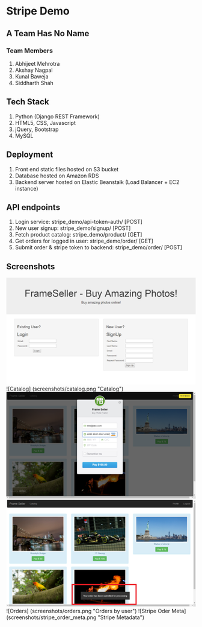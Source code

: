 # Stripe Demo

## A Team Has No Name

### Team Members
1. Abhijeet Mehrotra
2. Akshay Nagpal
3. Kunal Baweja
4. Siddharth Shah

## Tech Stack
1. Python (Django REST Framework)
2. HTML5, CSS, Javascript
3. jQuery, Bootstrap
4. MySQL

## Deployment
1. Front end static files hosted on S3 bucket
2. Database hosted on Amazon RDS
3. Backend server hosted on Elastic Beanstalk (Load Balancer + EC2 instance)

## API endpoints
1. Login service: stripe_demo/api-token-auth/ [POST]
2. New user signup: stripe_demo/signup/ [POST]
3. Fetch product catalog: stripe_demo/product/ [GET]
4. Get orders for logged in user: stripe_demo/order/ [GET]
5. Submit order & stripe token to backend: stripe_demo/order/ [POST]

## Screenshots
![Homepage](screenshots/home.png "Homepage")
![Catalog] (screenshots/catalog.png "Catalog")
![Card Popup](screenshots/card_popup.png "Card Popup")
![Payment submitted](screenshots/payment_submitted.png "Payment submitted")
![Orders] (screenshots/orders.png "Orders by user")
![Stripe Oder Meta] (screenshots/stripe_order_meta.png "Stripe Metadata")